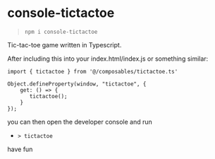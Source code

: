# console-tictactoe
> `npm i console-tictactoe`

Tic-tac-toe game written in Typescript.

After including this into your index.html/index.js or something similar:

```
import { tictactoe } from '@/composables/tictactoe.ts'

Object.defineProperty(window, "tictactoe", {
    get: () => {
       tictactoe();
    }
});
```

you can then open the developer console and run
- `> tictactoe`

have fun

